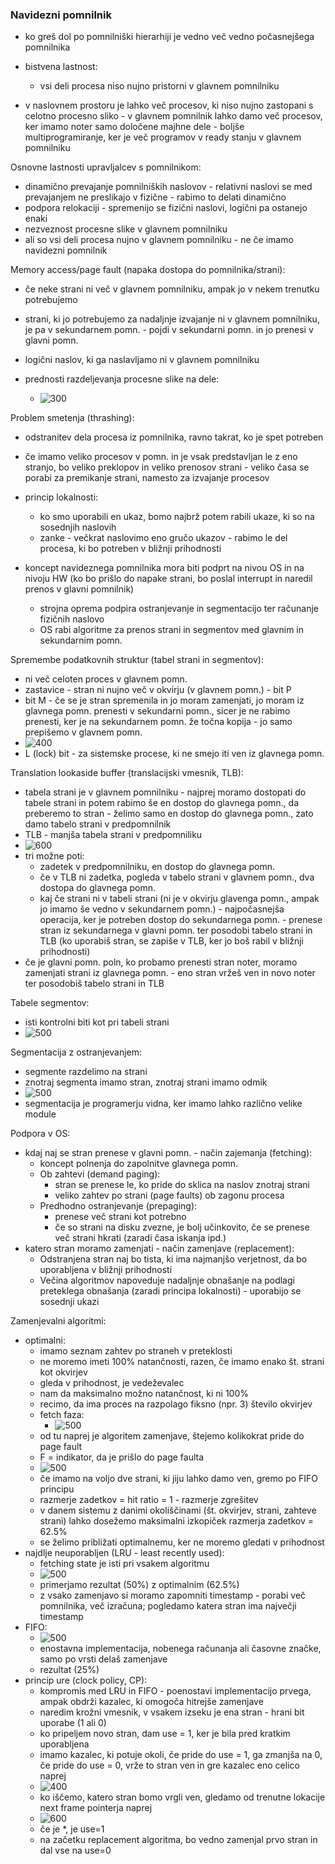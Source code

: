 ### Navidezni pomnilnik

- ko greš dol po pomnilniški hierarhiji je vedno več vedno počasnejšega pomnilnika
- bistvena lastnost:
	- vsi deli procesa niso nujno pristorni v glavnem pomnilniku

- v naslovnem prostoru je lahko več procesov, ki niso nujno zastopani s celotno procesno sliko - v glavnem pomnilnik lahko damo več procesov, ker imamo noter samo določene majhne dele - boljše multiprogramiranje, ker je več programov v ready stanju v glavnem pomnilniku

Osnovne lastnosti upravljalcev s pomnilnikom:
- dinamično prevajanje pomnilniških naslovov - relativni naslovi se med prevajanjem ne preslikajo v fizične - rabimo to delati dinamično
- podpora relokaciji - spremenijo se fizični naslovi, logični pa ostanejo enaki
- nezveznost procesne slike v glavnem pomnilniku
- ali so vsi deli procesa nujno v glavnem pomnilniku - ne če imamo navidezni pomnilnik

Memory access/page fault (napaka dostopa do pomnilnika/strani):
- če neke strani ni več v glavnem pomnilniku, ampak jo v nekem trenutku potrebujemo
- strani, ki jo potrebujemo za nadaljnje izvajanje ni v glavnem pomnilniku, je pa v sekundarnem pomn. - pojdi v sekundarni pomn. in jo prenesi v glavni pomn.
- logični naslov, ki ga naslavljamo ni v glavnem pomnilniku

- prednosti razdeljevanja procesne slike na dele:
	- ![300](../../Images/Pasted%20image%2020240429142613.png)

Problem smetenja (thrashing):
- odstranitev dela procesa iz pomnilnika, ravno takrat, ko je spet potreben
- če imamo veliko procesov v pomn. in je vsak predstavljan le z eno stranjo, bo veliko preklopov in veliko prenosov strani - veliko časa se porabi za premikanje strani, namesto za izvajanje procesov
- princip lokalnosti:
	- ko smo uporabili en ukaz, bomo najbrž potem rabili ukaze, ki so na sosednjih naslovih
	- zanke - večkrat naslovimo eno gručo ukazov - rabimo le del procesa, ki bo potreben v bližnji prihodnosti

- koncept navideznega pomnilnika mora biti podprt na nivou OS in na nivoju HW (ko bo prišlo do napake strani, bo poslal interrupt in naredil prenos v glavni pomnilnik)
	- strojna oprema podpira ostranjevanje in segmentacijo ter računanje fizičnih naslovo
	- OS rabi algoritme za prenos strani in segmentov med glavnim in sekundarnim pomn.

Spremembe podatkovnih struktur (tabel strani in segmentov):
- ni več celoten proces v glavnem pomn.
- zastavice - stran ni nujno več v okvirju (v glavnem pomn.) - bit P
- bit M - če se je stran spremenila in jo moram zamenjati, jo moram iz glavnega pomn. prenesti v sekundarni pomn., sicer je ne rabimo prenesti, ker je na sekundarnem pomn. že točna kopija - jo samo prepišemo v glavnem pomn.
- ![400](../../Images/Pasted%20image%2020240429143717.png)
- L (lock) bit - za sistemske procese, ki ne smejo iti ven iz glavnega pomn.

Translation lookaside buffer (translacijski vmesnik, TLB):
- tabela strani je v glavnem pomnilniku - najprej moramo dostopati do tabele strani in potem rabimo še en dostop do glavnega pomn., da preberemo to stran - želimo samo en dostop do glavnega pomn., zato damo tabelo strani v predpomnilnik
- TLB - manjša tabela strani v predpomniliku
- ![600](../../Images/Pasted%20image%2020240429144343.png)
- tri možne poti:
	- zadetek v predpomnilniku, en dostop do glavnega pomn.
	- če v TLB ni zadetka, pogleda v tabelo strani v glavnem pomn., dva dostopa do glavnega pomn.
	- kaj če strani ni v tabeli strani (ni je v okvirju glavenga pomn., ampak jo imamo še vedno v sekundarnem pomn.) - najpočasnejša operacija, ker je potreben dostop do sekundarnega pomn. - prenese stran iz sekundarnega v glavni pomn. ter posodobi tabelo strani in TLB (ko uporabiš stran, se zapiše v TLB, ker jo boš rabil v bližnji prihodnosti)
- če je glavni pomn. poln, ko probamo prenesti stran noter, moramo zamenjati strani iz glavnega pomn. - eno stran vržeš ven in novo noter ter posodobiš tabelo strani in TLB

Tabele segmentov:
- isti kontrolni biti kot pri tabeli strani
- ![500](../../Images/Pasted%20image%2020240429145239.png)

Segmentacija z ostranjevanjem:
- segmente razdelimo na strani
- znotraj segmenta imamo stran, znotraj strani imamo odmik
- ![500](../../Images/Pasted%20image%2020240429145529.png)
- segmentacija je programerju vidna, ker imamo lahko različno velike module

Podpora v OS:
- kdaj naj se stran prenese v glavni pomn. - način zajemanja (fetching):
	- koncept polnenja do zapolnitve glavnega pomn.
	- Ob zahtevi (demand paging):
		- stran se prenese le, ko pride do sklica na naslov znotraj strani
		- veliko zahtev po strani (page faults) ob zagonu procesa
	- Predhodno ostranjevanje (prepaging):
		- prenese več strani kot potrebno
		- če so strani na disku zvezne, je bolj učinkovito, če se prenese več strani hkrati (zaradi časa iskanja ipd.)
- katero stran moramo zamenjati - način zamenjave (replacement):
	- Odstranjena stran naj bo tista, ki ima najmanjšo verjetnost, da bo uporabljena v bližnji prihodnosti
	- Večina algoritmov napoveduje nadaljnje obnašanje na podlagi preteklega obnašanja (zaradi principa lokalnosti) - uporabijo se sosednji ukazi

Zamenjevalni algoritmi:
- optimalni:
	- imamo seznam zahtev po straneh v preteklosti
	- ne moremo imeti 100% natančnosti, razen, če imamo enako št. strani kot okvirjev
	- gleda v prihodnost, je vedeževalec
	- nam da maksimalno možno natančnost, ki ni 100%
	- recimo, da ima proces na razpolago fiksno (npr. 3) število okvirjev
	- fetch faza:
		- ![500](../../Images/Pasted%20image%2020240429152629.png)
	- od tu naprej je algoritem zamenjave, štejemo kolikokrat pride do page fault
	- F = indikator, da je prišlo do page faulta
	- ![500](../../Images/Pasted%20image%2020240429152848.png)
	- če imamo na voljo dve strani, ki jiju lahko damo ven, gremo po FIFO principu
	- razmerje zadetkov = hit ratio = 1 - razmerje zgrešitev
	- v danem sistemu z danimi okoliščinami (št. okvirjev, strani, zahteve strani) lahko dosežemo maksimalni izkopiček razmerja zadetkov = 62.5%
	- se želimo približati optimalnemu, ker ne moremo gledati v prihodnost
- najdlje neuporabljen (LRU - least recently used):
	- fetching state je isti pri vsakem algoritmu
	- ![500](../../Images/Pasted%20image%2020240429153445.png)
	- primerjamo rezultat (50%) z optimalnim (62.5%)
	- z vsako zamenjavo si moramo zapomniti timestamp - porabi več pomnilnika, več izračuna; pogledamo katera stran ima največji timestamp
- FIFO:
	- ![500](../../Images/Pasted%20image%2020240429153908.png)
	- enostavna implementacija, nobenega računanja ali časovne značke, samo po vrsti delaš zamenjave
	- rezultat (25%)
- princip ure (clock policy, CP):
	- kompromis med LRU in FIFO - poenostavi implementacijo prvega, ampak obdrži kazalec, ki omogoča hitrejše zamenjave
	- naredim krožni vmesnik, v vsakem izseku je ena stran - hrani bit uporabe (1 ali 0)
	- ko pripeljem novo stran, dam use = 1, ker je bila pred kratkim uporabljena
	- imamo kazalec, ki potuje okoli, če pride do use = 1, ga zmanjša na 0, če pride do use = 0, vrže to stran ven in gre kazalec eno celico naprej
	- ![400](../../Images/Pasted%20image%2020240429154949.png)
	- ko iščemo, katero stran bomo vrgli ven, gledamo od trenutne lokacije next frame pointerja naprej
	- ![600](../../Images/Pasted%20image%2020240429155151.png)
	- če je \*, je use=1
	- na začetku replacement algoritma, bo vedno zamenjal prvo stran in dal vse na use=0
